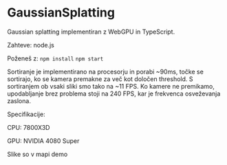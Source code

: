 # GaussianSplatting

Gaussian splatting implementiran z WebGPU in TypeScript.

Zahteve: node.js

Poženeš z: 
`npm install`
`npm start`

Sortiranje je implementirano na procesorju in porabi ~90ms, točke se sortirajo, ko se kamera premakne za več kot določen threshold. 
S sortiranjem ob vsaki sliki smo tako na ~11 FPS. Ko kamere ne premikamo, upodabljanje brez problema stoji na 240 FPS, kar je frekvenca osveževanja zaslona. 

Specifikacije: 

CPU: 7800X3D

GPU: NVIDIA 4080 Super

Slike so v mapi demo




